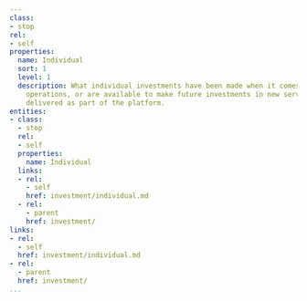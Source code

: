 ```yaml
---
class:
- stop
rel:
- self
properties:
  name: Individual
  sort: 1
  level: 1
  description: What individual investments have been made when it comes to platform
    operations, or are available to make future investments in new services, or applications
    delivered as part of the platform.
entities:
- class:
  - stop
  rel:
  - self
  properties:
    name: Individual
  links:
  - rel:
    - self
    href: investment/individual.md
  - rel:
    - parent
    href: investment/
links:
- rel:
  - self
  href: investment/individual.md
- rel:
  - parent
  href: investment/
...
```

